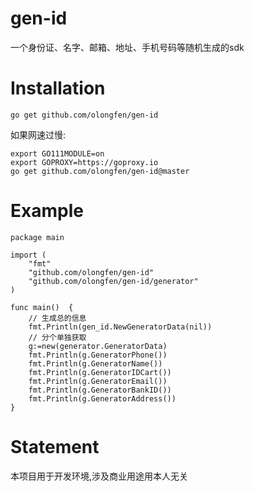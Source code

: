 # gen-id
一个身份证、名字、邮箱、地址、手机号码等随机生成的sdk

# Installation
`go get github.com/olongfen/gen-id`

如果网速过慢:
```
export GO111MODULE=on
export GOPROXY=https://goproxy.io
go get github.com/olongfen/gen-id@master
```

# Example

```golang
package main

import (
	"fmt"
	"github.com/olongfen/gen-id"
	"github.com/olongfen/gen-id/generator"
)

func main()  {
	// 生成总的信息
	fmt.Println(gen_id.NewGeneratorData(nil))
	// 分个单独获取
	g:=new(generator.GeneratorData)
	fmt.Println(g.GeneratorPhone())
	fmt.Println(g.GeneratorName())
	fmt.Println(g.GeneratorIDCart())
	fmt.Println(g.GeneratorEmail())
	fmt.Println(g.GeneratorBankID())
	fmt.Println(g.GeneratorAddress())
}

```

# Statement
本项目用于开发环境,涉及商业用途用本人无关
